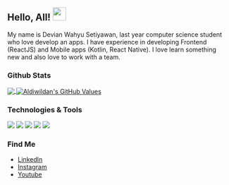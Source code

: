 ## **Hello, All!** <img src="https://raw.githubusercontent.com/MartinHeinz/MartinHeinz/master/wave.gif" width="30px">

My name is Devian Wahyu Setiyawan, last year computer science student who love develop an apps. I have experience in developing Frontend (ReactJS) and Mobile apps (Kotlin, React Native). I love learn something new and also love to work with a team.

### **Github Stats**
<a href="https://github.com/devianwahyu/devianwahyu">
    <img align="center" src="https://github-readme-stats.vercel.app/api/top-langs/?username=devianwahyu&hide=php,css,html&layout=compact&langs_count=8" />
</a>
<a href="https://github.com/devianwahyu/devianwahyu">
    <img align="center" src="https://github-readme-stats.vercel.app/api?username=devianwahyu&show_icons=true&line_height=24&count_private=true" alt="Aldiwildan's GitHub Values" />
</a>

### **Technologies & Tools**
![](https://img.shields.io/badge/Code-Kotlin-informational?style=flat&logo=kotlin&logoColor=white&color=477bd6)
![](https://img.shields.io/badge/Code-Java-informational?style=flat&logo=java&logoColor=white&color=ec2025)
![](https://img.shields.io/badge/Code-Javascript-informational?style=flat&logo=javascript&logoColor=white&color=f0db4f)
![](https://img.shields.io/badge/Code-ReactJS-informational?style=flat&logo=react&logoColor=6AD3F3&color=212121)
![](https://img.shields.io/badge/Database-MySql-informational?style=flat&logo=mysql&logoColor=white&color=ffa518)

### **Find Me**
- <a href="https://www.linkedin.com/in/devian-wahyu-setiyawan-a7594b205/" target="_blank">LinkedIn</a>
- <a href="https://www.instagram.com/devianwahyudi/" target="_blank">Instagram</a>
- <a href="https://www.youtube.com/channel/UCI0Ioav2pmDpPVDX3LW2mNQ" target="_blank">Youtube</a>
